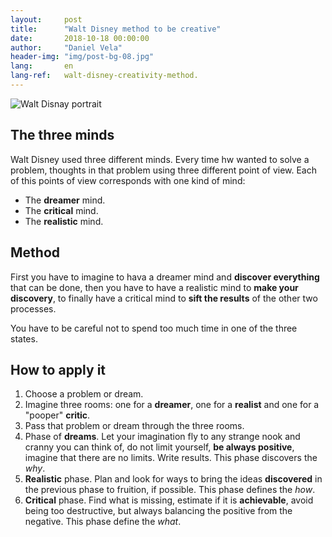 ```yaml
---
layout:     post
title:      "Walt Disney method to be creative"
date:       2018-10-18 00:00:00
author:     "Daniel Vela"
header-img: "img/post-bg-08.jpg"
lang:       en
lang-ref:   walt-disney-creativity-method.
---
```


![Walt Disnay portrait](https://upload.wikimedia.org/wikipedia/commons/d/df/Walt_Disney_1946.JPG)

## The three minds

Walt Disney used three different minds. Every time hw wanted to solve a problem, thoughts in that problem using three different point of view. Each of this points of view corresponds with one kind of mind:

- The **dreamer** mind.
- The **critical** mind.
- The **realistic** mind.

## Method

First you have to imagine to hava a dreamer mind and **discover everything** that can be done, then you have to have a realistic mind to **make your discovery**, to finally have a critical mind to **sift the results** of the other two processes.

You have to be careful not to spend too much time in one of the three states.

## How to apply it

1. Choose a problem or dream.
2. Imagine three rooms: one for a **dreamer**, one for a **realist** and one for a "pooper" **critic**.
3. Pass that problem or dream through the three rooms.
4. Phase of **dreams**. Let your imagination fly to any strange nook and cranny you can think of, do not limit yourself, **be always positive**, imagine that there are no limits. Write results. This phase discovers the *why*.
5. **Realistic** phase. Plan and look for ways to bring the ideas **discovered** in the previous phase to fruition, if possible. This phase defines the *how*.
6. **Critical** phase. Find what is missing, estimate if it is **achievable**, avoid being too destructive, but always balancing the positive from the negative. This phase define the *what*.